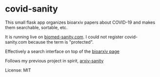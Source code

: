 
# covid-sanity

This small flask app organizes bioarxiv papers about COVID-19 and makes them searchable, sortable, etc.

It is running live on [biomed-sanity.com](http://biomed-sanity.com/). I could not register covid-sanity.com because the term is "protected".

Effectively a search interface on top of the [bioarxiv page](https://connect.biorxiv.org/relate/content/181)

Follows my previous project in spirit, [arxiv-sanity](https://github.com/karpathy/arxiv-sanity-preserver)

License: MIT
